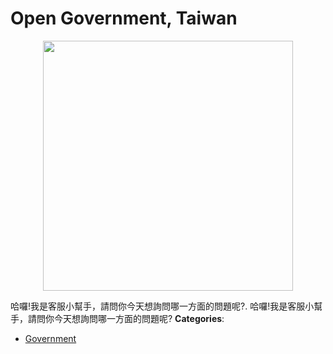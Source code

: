 # Open Government, Taiwan

<p align="center">
    <img width="400" src="https://raw.githubusercontent.com/awesome-apis/awesome-apis/apis/open-government-taiwan/logo_256x256.png" />
</p>


哈囉!我是客服小幫手，請問你今天想詢問哪一方面的問題呢?.  哈囉!我是客服小幫手，請問你今天想詢問哪一方面的問題呢?
**Categories**:

- [Government](https://github/awesome-apis/awesome-apis#government)



